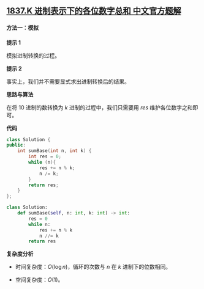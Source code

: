 ## [1837.K 进制表示下的各位数字总和 中文官方题解](https://leetcode.cn/problems/sum-of-digits-in-base-k/solutions/100000/k-jin-zhi-biao-shi-xia-de-ge-wei-shu-zi-4ltwc)
#### 方法一：模拟

**提示 $1$**

模拟进制转换的过程。

**提示 $2$**

事实上，我们并不需要显式求出进制转换后的结果。

**思路与算法**

在将 $10$ 进制的数转换为 $k$ 进制的过程中，我们只需要用 $\textit{res}$ 维护各位数字之和即可。

**代码**

```C++ [sol1-C++]
class Solution {
public:
    int sumBase(int n, int k) {
        int res = 0;
        while (n){
            res += n % k;
            n /= k;
        }
        return res;
    }
};
```

```Python [sol1-Python3]
class Solution:
    def sumBase(self, n: int, k: int) -> int:
        res = 0
        while n:
            res += n % k
            n //= k
        return res
```

**复杂度分析**

- 时间复杂度：$O(\log n)$，循环的次数与 $n$ 在 $k$ 进制下的位数相同。

- 空间复杂度：$O(1)$。